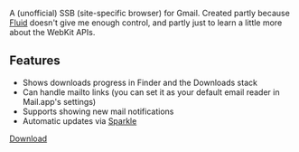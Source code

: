 A (unofficial) SSB (site-specific browser) for Gmail. Created partly because [Fluid](http://fluidapp.com) doesn't give me enough control, and partly just to learn a little more about the WebKit APIs.

Features
--------
 - Shows downloads progress in Finder and the Downloads stack
 - Can handle mailto links (you can set it as your default email reader in Mail.app's settings)
 - Supports showing new mail notifications
 - Automatic updates via [Sparkle](http://sparkle.andymatuschak.org)

[Download](http://vivekja.in/gmail-ssb/downloads/Gmail-v1.0.1.zip)
